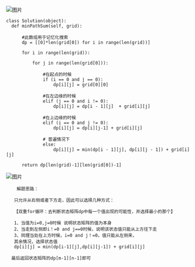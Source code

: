 ![图片](https://user-images.githubusercontent.com/38878365/184827849-2d4155d2-86b3-4ac6-bdfe-e39a06a6055e.png)
    
    class Solution(object):
      def minPathSum(self, grid):

          #此数组用于记忆化搜索
          dp = [[0]*len(grid[0]) for i in range(len(grid))]

          for i in range(len(grid)):

              for j in range(len(grid[0])):

                  #在起点的时候
                  if (i == 0 and j == 0):
                      dp[i][j] = grid[0][0]

                  #在左边缘的时候
                  elif (j == 0 and i != 0):
                      dp[i][j] = dp[i - 1][j]  + grid[i][j]

                  #在上边缘的时候
                  elif (i == 0 and j != 0):
                      dp[i][j] = dp[i][j-1] + grid[i][j]

                  # 普遍情况下
                  else:
                      dp[i][j] = min(dp[i - 1][j], dp[i][j - 1]) + grid[i][j]

          return dp[len(grid)-1][len(grid[0])-1]


![图片](https://user-images.githubusercontent.com/38878365/184892157-d802f04a-c22d-4a3f-8e16-70f40a619787.png)

        解题思路：
        
       只允许从右侧或者下方走，因此可以选择几种方式：
       
       【双重for循环：去判断状态矩阵dp中每一个值出现的可能性，并选择最小的那个】
       
       1、当值为i=0,j=0时候 说明状态矩阵的值为本身
       2、当走到左侧即i！=0 and j==0时候，说明该状态值只能从上方往下走
       3、同理当处在上方时候，i=0 and j！=0，值只能从左侧来，
       其余情况，选择状态值
       dp[i][j] = min(dp[i-1][j],dp[i][j-1]) + grid[i][j]
       
      最后返回状态矩阵的dp[m-1][n-1]即可
